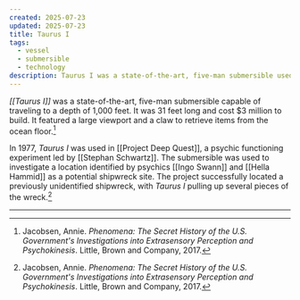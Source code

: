 ```yaml
---
created: 2025-07-23
updated: 2025-07-23
title: Taurus I
tags:
  - vessel
  - submersible
  - technology
description: Taurus I was a state-of-the-art, five-man submersible used in Project Deep Quest to locate an underwater shipwreck.
---
```


*[[Taurus I]]* was a state-of-the-art, five-man submersible capable of traveling to a depth of 1,000 feet. It was 31 feet long and cost $3 million to build. It featured a large viewport and a claw to retrieve items from the ocean floor.[^1]

In 1977, *Taurus I* was used in [[Project Deep Quest]], a psychic functioning experiment led by [[Stephan Schwartz]]. The submersible was used to investigate a location identified by psychics [[Ingo Swann]] and [[Hella Hammid]] as a potential shipwreck site. The project successfully located a previously unidentified shipwreck, with *Taurus I* pulling up several pieces of the wreck.[^1]

---

[^1]: Jacobsen, Annie. *Phenomena: The Secret History of the U.S. Government's Investigations into Extrasensory Perception and Psychokinesis*. Little, Brown and Company, 2017.
